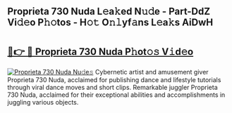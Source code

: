 ## Proprieta 730 Nuda L𝚎a𝚔ed N𝚞𝚍e - Part-DdZ Vi𝚍𝚎o P𝚑𝚘tos - H𝚘𝚝 O𝚗𝚕yf𝚊ns L𝚎a𝚔s AiDwH

# <h2><a href="http://kfdwaa8.oniu.top/?m=Proprieta+730+Nuda">🔗👉 🔴 Proprieta 730 Nuda P𝚑ot𝚘𝚜 V𝚒d𝚎o</a></h2>

[![Proprieta 730 Nuda Nu𝚍e𝚜](https://i.imgur.com/0qMVB7G.gif)](http://kfdwaa8.oniu.top/?m=Proprieta+730+Nuda)
Cybernetic artist and amusement giver Proprieta 730 Nuda, acclaimed for publishing dance and lifestyle tutorials through viral dance moves and short clips. Remarkable juggler Proprieta 730 Nuda, acclaimed for their exceptional abilities and accomplishments in juggling various objects.  
